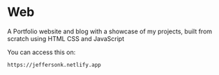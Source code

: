 # Web
A Portfolio website and blog with a showcase of my projects, built from scratch using HTML CSS and JavaScript


You can access this on:

    https://jeffersonk.netlify.app

